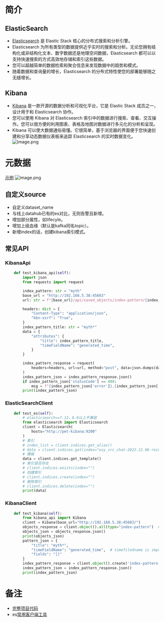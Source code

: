 # 简介
## ElasticSearch

- [Elasticsearch](https://www.elastic.co/guide/en/elasticsearch/reference/current/elasticsearch-intro.html) 是 Elastic Stack 核心的分布式搜索和分析引擎。
- Elasticsearch 为所有类型的数据提供近乎实时的搜索和分析。无论您拥有结构化或非结构化文本、数字数据还是地理空间数据，Elasticsearch 都可以以支持快速搜索的方式高效地存储和索引这些数据。
- 您可以超越简单的数据检索和聚合信息来发现数据中的趋势和模式。
- 随着数据和查询量的增长，Elasticsearch 的分布式特性使您的部署能够随之无缝增长。
## Kibana

- [Kibana](https://www.elastic.co/guide/cn/kibana/current/introduction.html) 是一款开源的数据分析和可视化平台，它是 Elastic Stack 成员之一，设计用于和 Elasticsearch 协作。
- 您可以使用 Kibana 对 Elasticsearch 索引中的数据进行搜索、查看、交互操作。您可以很方便的利用图表、表格及地图对数据进行多元化的分析和呈现。
- Kibana 可以使大数据通俗易懂。它很简单，基于浏览器的界面便于您快速创建和分享动态数据仪表板来追踪 Elasticsearch 的实时数据变化。![image.png](https://cdn.nlark.com/yuque/0/2022/png/745518/1671005609804-0833c283-a093-4ac6-aa3c-f5cc2bb43e9f.png#averageHue=%23ededd1&clientId=u1dbb180b-f2ad-4&from=paste&height=729&id=ufa3fc631&originHeight=911&originWidth=2515&originalType=binary&ratio=1&rotation=0&showTitle=false&size=236825&status=done&style=none&taskId=u987b0d80-630f-4bcc-b490-99c02e6499a&title=&width=2012)
# 元数据
[示例](https://github.com/kate0603/datahub-explode/blob/main/example/source/elastic_search_metadata.py)
![image.png](https://cdn.nlark.com/yuque/0/2022/png/745518/1670910416763-2f2d044b-9eb6-4a16-b187-c55e9b9bfbf8.png#averageHue=%23fdfcfc&clientId=ue179cb3f-44ff-4&from=paste&height=462&id=udd708070&originHeight=578&originWidth=870&originalType=binary&ratio=1&rotation=0&showTitle=false&size=44759&status=done&style=none&taskId=uc8663833-c5ff-4f18-8a91-243468056aa&title=&width=696)
## 自定义source

- 自定义dataset_name
- 与线上datahub已有的es对比，无则告警且新增。
- 增加部分属性，如lifecyle。
- 增加上级血缘（默认是kafka同名topic）。
- 新增index的话，创建kibana索引模式。
## 常见API
### KibanaApi
```python
    def test_kibana_api(self):
        import json
        from requests import request

        index_pattern: str = "myth"
        base_url = "http://192.168.5.38:45603"
        url: str = f"{base_url}/api/saved_objects/index-pattern/{index_pattern}?overwrite=false"

        headers: dict = {
            "Content-Type": "application/json",
            "kbn-xsrf": "True",
        }
        index_pattern_title: str = "myth*"
        data = {
            "attributes": {
                "title": index_pattern_title,
                "timeFieldName": "generated_time",
            }
        }

        index_pattern_response = request(
            headers=headers, url=url, method="post", data=json.dumps(data)
        )
        index_pattern_json = index_pattern_response.json()
        if index_pattern_json['statusCode'] == 409:
            msg = f"{index_pattern_json['error']},{index_pattern_json['message']}"
        print(index_pattern_json)
```
### ElasticSearchClient
```python
    def test_es(self):
        # elasticsearch==7.13，8.0以上不兼容
        from elasticsearch import Elasticsearch
        client = Elasticsearch(
            hosts="http://pet-kibana:9200"
        )
        # 索引
        # index_list = client.indices.get_alias()
        # data = client.indices.get(index="wsy_src_chat-2022.12.06-reindex")
        # 模板
        data = client.indices.get_template()
        # 索引是否存在
        # client.indices.exists(index="")
        # 创建索引
        # client.indices.create(index="")
        # 删除索引
        # client.indices.delete(index="")
        print(data)
```
### KibanaClient
```python
    def test_kibana(self):
        from kibana_api import Kibana
        client = Kibana(base_url="http://192.168.5.38:45603/")
        objects_response = client.object().all(type="index-pattern")  # Type in specific
        objects_json = objects_response.json()
        print(objects_json)
        pattern_json = {
            "title": "myth*",
            "timeFieldName": "generated_time",  # timefiledname is important, it taken as a reference to time
            "fields": "[]"
        }
        index_pattern_response = client.object().create('index-pattern', attribs=pattern_json)
        index_pattern_json = index_pattern_response.json()
        print(index_pattern_json)
```
# 备注

- [完整项目代码](https://github.com/kate0603/datahub-explode)
- es[常用客户端工具](https://elastic-kaizen.com/)
